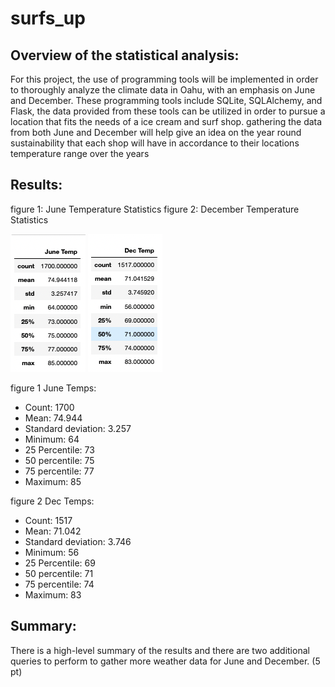 # surfs_up

## Overview of the statistical analysis:

For this project, the use of programming tools will be implemented in order to thoroughly analyze the climate data in Oahu, with an emphasis on June and December. These programming tools include SQLite, SQLAlchemy, and Flask, the data provided from these tools can be utilized in order to pursue a location that fits the needs of a ice cream and surf shop. gathering the data from both June and December will help give an idea on the year round sustainability that each shop will have in accordance to their locations temperature range over the years

## Results:
figure 1: June Temperature Statistics figure 2: December Temperature Statistics

![June_Temps](https://github.com/Calebmkelly/surfs_up/blob/main/Resources/June_Temps.png)                       ![Dec_Temps](https://github.com/Calebmkelly/surfs_up/blob/main/Resources/Dec_Temps.png)

figure 1 June Temps:
- Count: 1700
- Mean: 74.944
- Standard deviation: 3.257
- Minimum: 64
- 25 Percentile: 73
- 50 percentile: 75
- 75 percentile: 77
- Maximum: 85

figure 2 Dec Temps:
- Count: 1517
- Mean: 71.042
- Standard deviation: 3.746
- Minimum: 56
- 25 Percentile: 69 
- 50 percentile: 71
- 75 percentile: 74
- Maximum: 83

## Summary:
There is a high-level summary of the results and there are two additional queries to perform to gather more weather data for June and December. (5 pt)
